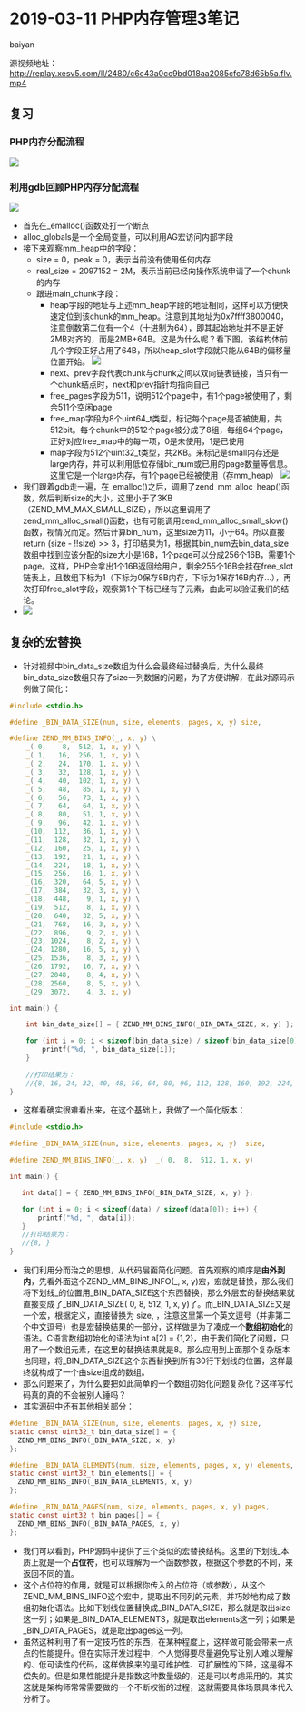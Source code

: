 # **2019-03-11 PHP内存管理3笔记**
baiyan

源视频地址：http://replay.xesv5.com/ll/2480/c6c43a0cc9bd018aa2085cfc78d65b5a.flv.mp4

## 复习
### PHP内存分配流程
![](http://pq370w15r.bkt.clouddn.com/notebook/2019/4/19/1555663981652.png)
### 利用gdb回顾PHP内存分配流程
![](http://pq370w15r.bkt.clouddn.com/notebook/2019/4/19/1555666908321.png)
 - 首先在_emalloc()函数处打一个断点
 - alloc_globals是一个全局变量，可以利用AG宏访问内部字段
 - 接下来观察mm_heap中的字段： 
    - size = 0，peak = 0，表示当前没有使用任何内存
    - real_size = 2097152 = 2M，表示当前已经向操作系统申请了一个chunk的内存
	- 跟进main_chunk字段：
	   - heap字段的地址与上述mm_heap字段的地址相同，这样可以方便快速定位到该chunk的mm_heap。注意到其地址为0x7ffff3800040，注意倒数第二位有一个4（十进制为64），即其起始地址并不是正好2MB对齐的，而是2MB+64B。这是为什么呢？看下图，该结构体前几个字段正好占用了64B，所以heap_slot字段就只能从64B的偏移量位置开始。
![](http://pq370w15r.bkt.clouddn.com/notebook/2019/4/19/1555666460892.png)
	   - next、prev字段代表chunk与chunk之间以双向链表链接，当只有一个chunk结点时，next和prev指针均指向自己
	   - free_pages字段为511，说明512个page中，有1个page被使用了，剩余511个空闲page
	   - free_map字段为8个uint64_t类型，标记每个page是否被使用，共512bit。每个chunk中的512个page被分成了8组，每组64个page，正好对应free_map中的每一项，0是未使用，1是已使用
	   - map字段为512个uint32_t类型，共2KB。来标记是small内存还是large内存，并可以利用低位存储bit_num或已用的page数量等信息。这里它是一个large内存，有1个page已经被使用（存mm_heap）
![](http://pq370w15r.bkt.clouddn.com/notebook/2019/4/19/1555673383217.png)
 - 我们跟着gdb走一遍，在_emalloc()之后，调用了zend_mm_alloc_heap()函数，然后判断size的大小，这里小于了3KB（ZEND_MM_MAX_SMALL_SIZE），所以这里调用了zend_mm_alloc_small()函数，也有可能调用zend_mm_alloc_small_slow()函数，视情况而定。然后计算bin_num，这里size为11，小于64。所以直接return (size - !!size) >> 3，打印结果为1，根据其bin_num去bin_data_size数组中找到应该分配的size大小是16B，1个page可以分成256个16B，需要1个page。这样，PHP会拿出1个16B返回给用户，剩余255个16B会挂在free_slot链表上，且数组下标为1（下标为0保存8B内存，下标为1保存16B内存...），再次打印free_slot字段，观察第1个下标已经有了元素，由此可以验证我们的结论。
 - ![](http://pq370w15r.bkt.clouddn.com/notebook/2019/4/19/1555674009360.png)
## 复杂的宏替换
 - 针对视频中bin_data_size数组为什么会最终经过替换后，为什么最终bin_data_size数组只存了size一列数据的问题，为了方便讲解，在此对源码示例做了简化：
```c
#include <stdio.h>

#define _BIN_DATA_SIZE(num, size, elements, pages, x, y) size,

#define ZEND_MM_BINS_INFO(_, x, y) \
    _( 0,    8,  512, 1, x, y) \
    _( 1,   16,  256, 1, x, y) \
    _( 2,   24,  170, 1, x, y) \
    _( 3,   32,  128, 1, x, y) \
    _( 4,   40,  102, 1, x, y) \
    _( 5,   48,   85, 1, x, y) \
    _( 6,   56,   73, 1, x, y) \
    _( 7,   64,   64, 1, x, y) \
    _( 8,   80,   51, 1, x, y) \
    _( 9,   96,   42, 1, x, y) \
    _(10,  112,   36, 1, x, y) \
    _(11,  128,   32, 1, x, y) \
    _(12,  160,   25, 1, x, y) \
    _(13,  192,   21, 1, x, y) \
    _(14,  224,   18, 1, x, y) \
    _(15,  256,   16, 1, x, y) \
    _(16,  320,   64, 5, x, y) \
    _(17,  384,   32, 3, x, y) \
    _(18,  448,    9, 1, x, y) \
    _(19,  512,    8, 1, x, y) \
    _(20,  640,   32, 5, x, y) \
    _(21,  768,   16, 3, x, y) \
    _(22,  896,    9, 2, x, y) \
    _(23, 1024,    8, 2, x, y) \
    _(24, 1280,   16, 5, x, y) \
    _(25, 1536,    8, 3, x, y) \
    _(26, 1792,   16, 7, x, y) \
    _(27, 2048,    8, 4, x, y) \
    _(28, 2560,    8, 5, x, y) \
    _(29, 3072,    4, 3, x, y)

int main() {

    int bin_data_size[] = { ZEND_MM_BINS_INFO(_BIN_DATA_SIZE, x, y) };

    for (int i = 0; i < sizeof(bin_data_size) / sizeof(bin_data_size[0]); i++) {
        printf("%d, ", bin_data_size[i]);
    }
    
    //打印结果为：
    //{8, 16, 24, 32, 40, 48, 56, 64, 80, 96, 112, 128, 160, 192, 224, 256, 320, 384, 448, 512, 640, 768, 896, 1024, 1280, 1536, 1792, 2048, 2560, 3072}
}
```
 - 这样看确实很难看出来，在这个基础上，我做了一个简化版本：
 ```c
 #include <stdio.h>

#define _BIN_DATA_SIZE(num, size, elements, pages, x, y)  size,

#define ZEND_MM_BINS_INFO(_, x, y)  _( 0,  8,  512, 1, x, y)

int main() {

    int data[] = { ZEND_MM_BINS_INFO(_BIN_DATA_SIZE, x, y) };

    for (int i = 0; i < sizeof(data) / sizeof(data[0]); i++) {
        printf("%d, ", data[i]);
    }
    //打印结果为：
    //{8, }
}
 ```
  - 我们利用分而治之的思想，从代码层面简化问题。首先观察的顺序是**由外到内**，先看外面这个ZEND_MM_BINS_INFO(\_, x, y)宏，宏就是替换，那么我们将下划线_的位置用_BIN_DATA_SIZE这个东西替换，那么外层宏的替换结果就直接变成了_BIN_DATA_SIZE( 0, 8, 512, 1, x, y)了。而_BIN_DATA_SIZE又是一个宏，根据定义，直接替换为 size,   ，注意这里第一个英文逗号（并非第二个中文逗号）也是宏替换结果的一部分，这样做是为了凑成一个**数组初始化**的语法。C语言数组初始化的语法为int a[2] = {1,2}，由于我们简化了问题，只用了一个数组元素，在这里的替换结果就是8。那么应用到上面那个复杂版本也同理，将_BIN_DATA_SIZE这个东西替换到所有30行下划线的位置，这样最终就构成了一个由size组成的数组。
  - 那么问题来了，为什么要把如此简单的一个数组初始化问题复杂化？这样写代码真的真的不会被别人锤吗？
  - 其实源码中还有其他相关部分：
```c
#define _BIN_DATA_SIZE(num, size, elements, pages, x, y) size,
static const uint32_t bin_data_size[] = {
  ZEND_MM_BINS_INFO(_BIN_DATA_SIZE, x, y)
};

#define _BIN_DATA_ELEMENTS(num, size, elements, pages, x, y) elements,
static const uint32_t bin_elements[] = {
  ZEND_MM_BINS_INFO(_BIN_DATA_ELEMENTS, x, y)
};

#define _BIN_DATA_PAGES(num, size, elements, pages, x, y) pages,
static const uint32_t bin_pages[] = {
  ZEND_MM_BINS_INFO(_BIN_DATA_PAGES, x, y)
};
```
 - 我们可以看到，PHP源码中提供了三个类似的宏替换结构。这里的下划线_本质上就是一个**占位符**，也可以理解为一个函数参数，根据这个参数的不同，来返回不同的值。
 - 这个占位符的作用，就是可以根据你传入的占位符（或参数），从这个ZEND_MM_BINS_INFO这个宏中，提取出不同列的元素，并巧妙地构成了数组初始化语法。比如下划线位置替换成_BIN_DATA_SIZE，那么就是取出size这一列；如果是_BIN_DATA_ELEMENTS，就是取出elements这一列；如果是_BIN_DATA_PAGES，就是取出pages这一列。
 - 虽然这种利用了有一定技巧性的东西，在某种程度上，这样做可能会带来一点点的性能提升。但在实际开发过程中，个人觉得要尽量避免写让别人难以理解的、低可读性的代码，这样做换来的是可维护性、可扩展性的下降，这是得不偿失的。但是如果性能提升是指数这种数量级的，还是可以考虑采用的。其实这就是架构师常常需要做的一个不断权衡的过程，这就需要具体场景具体代入分析了。